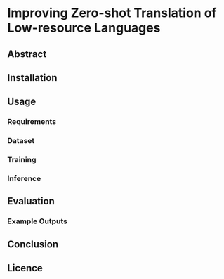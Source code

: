 # Improving Zero-shot Translation of Low-resource Languages
## Abstract

## Installation 

## Usage 

### Requirements

### Dataset

### Training

### Inference

## Evaluation

### Example Outputs 

## Conclusion

## Licence 


